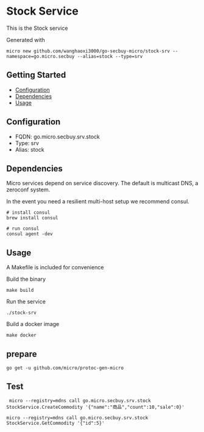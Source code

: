 # Stock Service

This is the Stock service

Generated with

```
micro new github.com/wanghaoxi3000/go-secbuy-micro/stock-srv --namespace=go.micro.secbuy --alias=stock --type=srv
```

## Getting Started

- [Configuration](#configuration)
- [Dependencies](#dependencies)
- [Usage](#usage)

## Configuration

- FQDN: go.micro.secbuy.srv.stock
- Type: srv
- Alias: stock

## Dependencies

Micro services depend on service discovery. The default is multicast DNS, a zeroconf system.

In the event you need a resilient multi-host setup we recommend consul.

```
# install consul
brew install consul

# run consul
consul agent -dev
```

## Usage

A Makefile is included for convenience

Build the binary

```
make build
```

Run the service
```
./stock-srv
```

Build a docker image
```
make docker
```


## prepare
```
go get -u github.com/micro/protoc-gen-micro
```


## Test
```
 micro --registry=mdns call go.micro.secbuy.srv.stock StockService.CreateCommodity '{"name":"商品","count":10,"sale":0}'
```

```
micro --registry=mdns call go.micro.secbuy.srv.stock StockService.GetCommodity '{"id":5}'
```